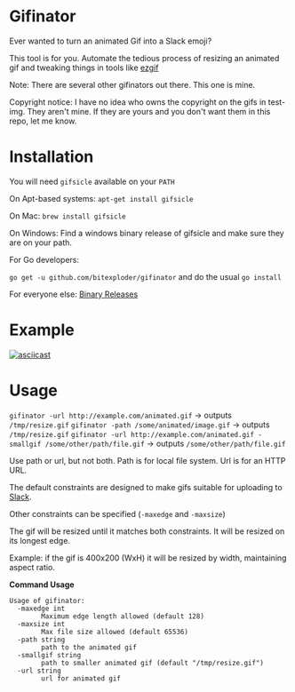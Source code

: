 # Gifinator

Ever wanted to turn an animated Gif into a Slack emoji? 

This tool is for you. Automate the tedious process of resizing an animated gif and tweaking things in tools like [ezgif](http://ezgif.com)

Note: There are several other gifinators out there. This one is mine.

Copyright notice: I have no idea who owns the copyright on the gifs in test-img. They aren't mine. If they are yours and you don't want them in this repo, let me know. 

# Installation

You will need `gifsicle` available on your `PATH`

On Apt-based systems: `apt-get install gifsicle` 

On Mac: `brew install gifsicle`

On Windows: Find a windows binary release of gifsicle and make sure they are on your path.

For Go developers:

`go get -u github.com/bitexploder/gifinator` and do the usual `go install`

For everyone else: [Binary Releases](https://github.com/bitexploder/gifinator/releases)

# Example

[![asciicast](https://asciinema.org/a/14.png)](https://asciinema.org/a/14)

# Usage 

`gifinator -url http://example.com/animated.gif` -> outputs `/tmp/resize.gif`
`gifinator -path /some/animated/image.gif` -> outputs `/tmp/resize.gif`
`gifinator -url http://example.com/animated.gif -smallgif /some/other/path/file.gif` -> outputs `/some/other/path/file.gif`

Use path or url, but not both. Path is for local file system. Url is for an HTTP URL.

The default constraints are designed to make gifs suitable for uploading to [Slack](https://slack.com). 

Other constraints can be specified (`-maxedge` and `-maxsize`)

The gif will be resized until it matches both constraints. It will be resized on its longest edge. 

Example: if the gif is 400x200 (WxH) it will be resized by width, maintaining aspect ratio. 


**Command Usage**

~~~~~
Usage of gifinator:
  -maxedge int
        Maximum edge length allowed (default 128)
  -maxsize int
        Max file size allowed (default 65536)
  -path string
        path to the animated gif
  -smallgif string
        path to smaller animated gif (default "/tmp/resize.gif")
  -url string
        url for animated gif
~~~~~
